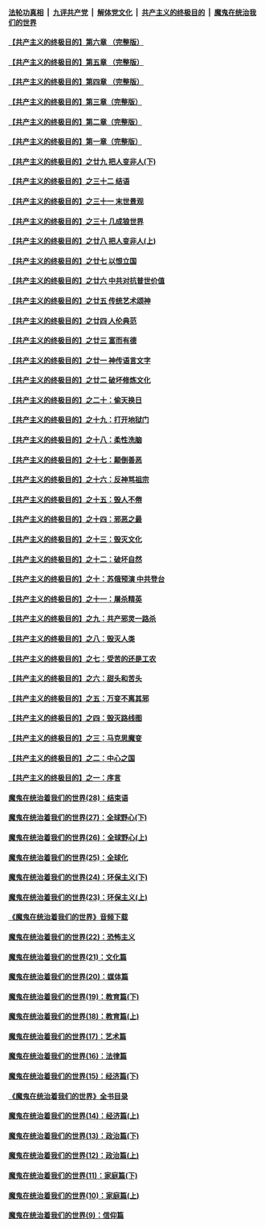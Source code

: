 ####  [法轮功真相](../../../../basic/blob/master/README.md?t=04290701) &nbsp;|&nbsp; [九评共产党](../../../../9ping.md/blob/master/README.md?t=04290701) &nbsp;|&nbsp; [解体党文化](../../../../jtdwh.md/blob/master/README.md?t=04290701)  &nbsp;|&nbsp; [共产主义的终极目的](../../../../gczydzjmd.md/blob/master/README.md?t=04290701) &nbsp;|&nbsp; [魔鬼在统治我们的世界](../../../../mgztzwmdsj.md/blob/master/README.md?t=04290701) 

#### [【共产主义的终极目的】第六章 （完整版）](../pages/nsc422/n11428913.md?t=04290701) 

#### [【共产主义的终极目的】第五章 （完整版）](../pages/nsc422/n11428912.md?t=04290701) 

#### [【共产主义的终极目的】第四章 （完整版）](../pages/nsc422/n11428907.md?t=04290701) 

#### [【共产主义的终极目的】第三章（完整版）](../pages/nsc422/n11428848.md?t=04290701) 

#### [【共产主义的终极目的】第二章（完整版）](../pages/nsc422/n11428831.md?t=04290701) 

#### [【共产主义的终极目的】第一章（完整版）](../pages/nsc422/n11417651.md?t=04290701) 

#### [【共产主义的终极目的】之廿九 把人变非人(下)](../pages/nsc422/n11344140.md?t=04290701) 

#### [【共产主义的终极目的】之三十二 结语](../pages/nsc422/n11360535.md?t=04290701) 

#### [【共产主义的终极目的】之三十一 末世景观](../pages/nsc422/n11351129.md?t=04290701) 

#### [【共产主义的终极目的】之三十 几成狼世界](../pages/nsc422/n11348280.md?t=04290701) 

#### [【共产主义的终极目的】之廿八 把人变非人(上)](../pages/nsc422/n11340492.md?t=04290701) 

#### [【共产主义的终极目的】之廿七 以恨立国](../pages/nsc422/n11336944.md?t=04290701) 

#### [【共产主义的终极目的】之廿六 中共对抗普世价值](../pages/nsc422/n11324785.md?t=04290701) 

#### [【共产主义的终极目的】之廿五 传统艺术颂神](../pages/nsc422/n11296396.md?t=04290701) 

#### [【共产主义的终极目的】之廿四 人伦典范](../pages/nsc422/n11296397.md?t=04290701) 

#### [【共产主义的终极目的】之廿三 富而有德](../pages/nsc422/n11283598.md?t=04290701) 

#### [【共产主义的终极目的】之廿一 神传语言文字](../pages/nsc422/n11263265.md?t=04290701) 

#### [【共产主义的终极目的】之廿二 破坏修炼文化](../pages/nsc422/n11245728.md?t=04290701) 

#### [【共产主义的终极目的】之二十：偷天换日](../pages/nsc422/n11238846.md?t=04290701) 

#### [【共产主义的终极目的】之十九：打开地狱门](../pages/nsc422/n11206376.md?t=04290701) 

#### [【共产主义的终极目的】之十八：柔性洗脑](../pages/nsc422/n11199994.md?t=04290701) 

#### [【共产主义的终极目的】之十七：颠倒善恶](../pages/nsc422/n11179782.md?t=04290701) 

#### [【共产主义的终极目的】之十六：反神骂祖宗](../pages/nsc422/n11166798.md?t=04290701) 

#### [【共产主义的终极目的】之十五：毁人不倦](../pages/nsc422/n11166792.md?t=04290701) 

#### [【共产主义的终极目的】之十四：邪恶之最](../pages/nsc422/n11150249.md?t=04290701) 

#### [【共产主义的终极目的】之十三：毁灭文化](../pages/nsc422/n11135227.md?t=04290701) 

#### [【共产主义的终极目的】之十二：破坏自然](../pages/nsc422/n11135214.md?t=04290701) 

#### [【共产主义的终极目的】之十：苏俄预演 中共登台](../pages/nsc422/n11118424.md?t=04290701) 

#### [【共产主义的终极目的】之十一：屠杀精英](../pages/nsc422/n11118442.md?t=04290701) 

#### [【共产主义的终极目的】之九：共产邪灵一路杀](../pages/nsc422/n11114139.md?t=04290701) 

#### [【共产主义的终极目的】之八：毁灭人类](../pages/nsc422/n11108503.md?t=04290701) 

#### [【共产主义的终极目的】之七：受苦的还是工农](../pages/nsc422/n11101809.md?t=04290701) 

#### [【共产主义的终极目的】之六：甜头和苦头](../pages/nsc422/n11096971.md?t=04290701) 

#### [【共产主义的终极目的】之五：万变不离其邪](../pages/nsc422/n11091285.md?t=04290701) 

#### [【共产主义的终极目的】之四：毁灭路线图](../pages/nsc422/n11086284.md?t=04290701) 

#### [【共产主义的终极目的】之三：马克思魔变](../pages/nsc422/n11061941.md?t=04290701) 

#### [【共产主义的终极目的】之二：中心之国](../pages/nsc422/n11047728.md?t=04290701) 

#### [【共产主义的终极目的】之一：序言](../pages/nsc422/n11086077.md?t=04290701) 

#### [魔鬼在统治着我们的世界(28)：结束语](../pages/nsc422/n10936246.md?t=04290701) 

#### [魔鬼在统治着我们的世界(27)：全球野心(下)](../pages/nsc422/n10928319.md?t=04290701) 

#### [魔鬼在统治着我们的世界(26)：全球野心(上)](../pages/nsc422/n10900318.md?t=04290701) 

#### [魔鬼在统治着我们的世界(25)：全球化](../pages/nsc422/n10788205.md?t=04290701) 

#### [魔鬼在统治着我们的世界(24)：环保主义(下)](../pages/nsc422/n10695307.md?t=04290701) 

#### [魔鬼在统治着我们的世界(23)：环保主义(上)](../pages/nsc422/n10688613.md?t=04290701) 

#### [《魔鬼在统治着我们的世界》音频下载](../pages/nsc422/n10635553.md?t=04290701) 

#### [魔鬼在统治着我们的世界(22)：恐怖主义](../pages/nsc422/n10614727.md?t=04290701) 

#### [魔鬼在统治着我们的世界(21)：文化篇](../pages/nsc422/n10597706.md?t=04290701) 

#### [魔鬼在统治着我们的世界(20)：媒体篇](../pages/nsc422/n10586579.md?t=04290701) 

#### [魔鬼在统治着我们的世界(19)：教育篇(下)](../pages/nsc422/n10564808.md?t=04290701) 

#### [魔鬼在统治着我们的世界(18)：教育篇(上)](../pages/nsc422/n10526970.md?t=04290701) 

#### [魔鬼在统治着我们的世界(17)：艺术篇](../pages/nsc422/n10499093.md?t=04290701) 

#### [魔鬼在统治着我们的世界(16)：法律篇](../pages/nsc422/n10485969.md?t=04290701) 

#### [魔鬼在统治着我们的世界(15)：经济篇(下)](../pages/nsc422/n10469975.md?t=04290701) 

#### [《魔鬼在统治着我们的世界》全书目录](../pages/nsc422/n10464261.md?t=04290701) 

#### [魔鬼在统治着我们的世界(14)：经济篇(上)](../pages/nsc422/n10457370.md?t=04290701) 

#### [魔鬼在统治着我们的世界(13)：政治篇(下)](../pages/nsc422/n10448270.md?t=04290701) 

#### [魔鬼在统治着我们的世界(12)：政治篇(上)](../pages/nsc422/n10444576.md?t=04290701) 

#### [魔鬼在统治着我们的世界(11)：家庭篇(下)](../pages/nsc422/n10440961.md?t=04290701) 

#### [魔鬼在统治着我们的世界(10)：家庭篇(上)](../pages/nsc422/n10435448.md?t=04290701) 

#### [魔鬼在统治着我们的世界(9)：信仰篇](../pages/nsc422/n10432159.md?t=04290701) 

